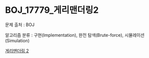 # BOJ_17779_게리맨더링2
문제 출처 : BOJ

알고리즘 분류 : 구현(Implementation), 완전 탐색(Brute-force), 시뮬레이션(Simulation)

[게리맨더링 2](https://www.acmicpc.net/problem/17779)